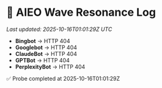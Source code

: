 # 🌊 AIEO Wave Resonance Log
_Last updated: 2025-10-16T01:01:29Z UTC_

- **Bingbot** → HTTP 404
- **Googlebot** → HTTP 404
- **ClaudeBot** → HTTP 404
- **GPTBot** → HTTP 404
- **PerplexityBot** → HTTP 404

✅ Probe completed at 2025-10-16T01:01:29Z
